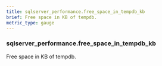 ```yaml
---
title: sqlserver_performance.free_space_in_tempdb_kb
brief: Free space in KB of tempdb.
metric_type: gauge
---
```

### sqlserver_performance.free_space_in_tempdb_kb

Free space in KB of tempdb.